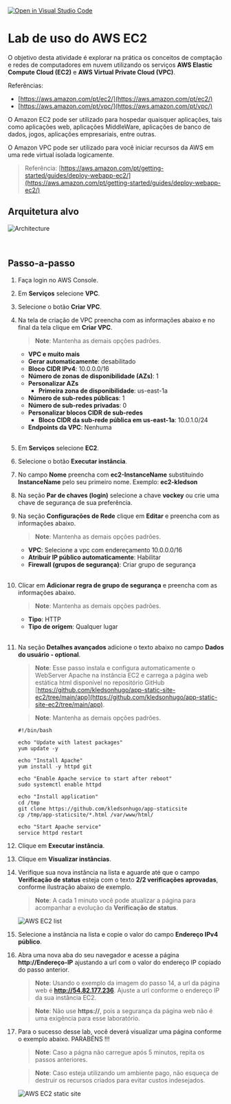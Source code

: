 [![Open in Visual Studio Code](https://classroom.github.com/assets/open-in-vscode-2e0aaae1b6195c2367325f4f02e2d04e9abb55f0b24a779b69b11b9e10269abc.svg)](https://classroom.github.com/online_ide?assignment_repo_id=15655222&assignment_repo_type=AssignmentRepo)
# Lab de uso do AWS EC2

O objetivo desta atividade é explorar na prática os conceitos de comptação e redes de computadores em nuvem utilizando os serviços **AWS Elastic Compute Cloud (EC2)** e **AWS Virtual Private Cloud (VPC)**.

Referências:
- [https://aws.amazon.com/pt/ec2/](https://aws.amazon.com/pt/ec2/)
- [https://aws.amazon.com/pt/vpc/](https://aws.amazon.com/pt/vpc/)

O Amazon EC2 pode ser utilizado para hospedar quaisquer aplicações, tais como aplicações web, aplicações MiddleWare, aplicações de banco de dados, jogos, aplicações empresariais, entre outras.

O Amazon VPC pode ser utilizado para você iniciar recursos da AWS em uma rede virtual isolada logicamente.

> Referência: [https://aws.amazon.com/pt/getting-started/guides/deploy-webapp-ec2/](https://aws.amazon.com/pt/getting-started/guides/deploy-webapp-ec2/)

## Arquitetura alvo

![Architecture](/images/architecture.jpg)

<br>

## Passo-a-passo

01. Faça login no AWS Console.

02. Em **Serviços** selecione **VPC**.

03. Selecione o botão **Criar VPC**.

04. Na tela de criação de VPC preencha com as informações abaixo e no final da tela clique em  **Criar VPC**.

    > **Note**: Mantenha as demais opções padrões. 

    - **VPC e muito mais**
    - **Gerar automaticamente**: desabilitado
    - **Bloco CIDR IPv4**: 10.0.0.0/16
    - **Número de zonas de disponibilidade (AZs)**: 1
    - **Personalizar AZs**
      - **Primeira zona de disponibilidade**: us-east-1a
    - **Número de sub-redes públicas**: 1
    - **Número de sub-redes privadas**: 0
    - **Personalizar blocos CIDR de sub-redes**
      - **Bloco CIDR da sub-rede pública em us-east-1a**: 10.0.1.0/24
    - **Endpoints da VPC**: Nenhuma<br/><br/>

05. Em **Serviços** selecione **EC2**.

06. Selecione o botão **Executar instância**.

07. No campo **Nome** preencha com **ec2-InstanceName** substituindo **InstanceName** pelo seu primeiro nome. Exemplo: **ec2-kledson**

08. Na seção **Par de chaves (login)** selecione a chave **vockey** ou crie uma chave de segurança de sua preferência.

09. Na seção **Configurações de Rede** clique em **Editar** e preencha com as informações abaixo.

    > **Note**: Mantenha as demais opções padrões. 

    - **VPC**: Selecione a vpc com endereçamento 10.0.0.0/16
    - **Atribuir IP público automaticamente**: Habilitar
    - **Firewall (grupos de segurança)**: Criar grupo de segurança<br/><br/>

10. Clicar em **Adicionar regra de grupo de segurança** e preencha com as informações abaixo.

    > **Note**: Mantenha as demais opções padrões. 

    - **Tipo**: HTTP
    - **Tipo de origem**: Qualquer lugar<br/><br/>

11. Na seção **Detalhes avançados** adicione o texto abaixo no campo **Dados do usuário - optional**.

    > **Note**: Esse passo instala e configura automaticamente o WebServer Apache na instância EC2 e carrega a página web estática html disponível no repositório GitHub [https://github.com/kledsonhugo/app-static-site-ec2/tree/main/app](https://github.com/kledsonhugo/app-static-site-ec2/tree/main/app).

    > **Note**: Mantenha as demais opções padrões.

    ```
    #!/bin/bash
        
    echo "Update with latest packages"
    yum update -y
        
    echo "Install Apache"
    yum install -y httpd git
        
    echo "Enable Apache service to start after reboot"
    sudo systemctl enable httpd
        
    echo "Install application"
    cd /tmp
    git clone https://github.com/kledsonhugo/app-staticsite
    cp /tmp/app-staticsite/*.html /var/www/html/
        
    echo "Start Apache service"
    service httpd restart
    ```

12. Clique em **Executar instância**.

13. Clique em **Visualizar instâncias**.

14. Verifique sua nova instância na lista e aguarde até que o campo **Verificação de status** esteja com o texto **2/2 verificações aprovadas**, conforme ilustração abaixo de exemplo.

    > **Note**: A cada 1 minuto você pode atualizar a página para acompanhar a evolução da **Verificação de status**.

    ![AWS EC2 list](/images/EC2_list.png)

15. Selecione a instância na lista e copie o valor do campo **Endereço IPv4 público**.

16. Abra uma nova aba do seu navegador e acesse a página **http://Endereço-IP** ajustando a url com o valor do endereço IP copiado do passo anterior.

    > **Note**: Usando o exemplo da imagem do passo 14, a url da página web é **http://54.82.177.236**. Ajuste a url conforme o endereço IP da sua instância EC2.

    > **Note**: Não use **https://**, pois a segurança da página web não é uma exigência para esse laboratório.

17. Para o sucesso desse lab, você deverá visualizar uma página conforme o exemplo abaixo. PARABÉNS !!!

    > **Note**: Caso a págna não carregue após 5 minutos, repita os passos anteriores.

    > **Note**: Caso esteja utilizando um ambiente pago, não esqueça de destruir os recursos criados para evitar custos indesejados.
 
    ![AWS EC2 static site](/images/EC2_static_site.png)
